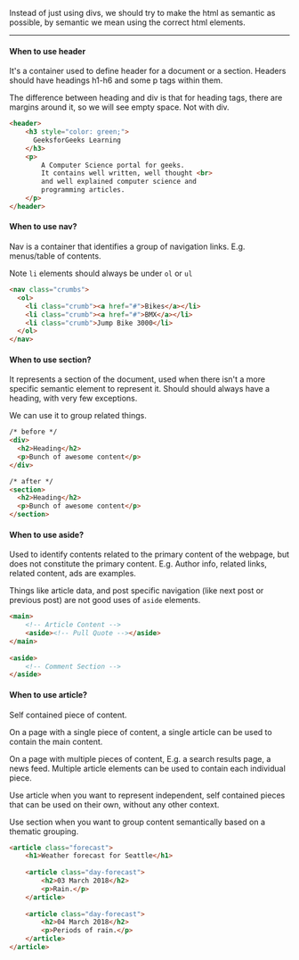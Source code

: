 Instead of just using divs, we should try to make the html as semantic as possible, by semantic we mean using the correct html elements.

---

#### When to use header
It's a container used to define header for a document or a section.
Headers should have headings h1-h6 and some p tags within them.


The difference between heading and div is that for heading tags, there are margins around it, so we will see empty space. Not with div.

```html
<header>
	<h3 style="color: green;">
	  GeeksforGeeks Learning
	</h3>
	<p>
		A Computer Science portal for geeks.
		It contains well written, well thought <br>
		and well explained computer science and
		programming articles.
	</p>
</header>
```


#### When to use nav?
Nav is a container that identifies a group of navigation links.
E.g. menus/table of contents.

Note `li` elements should always be under `ol` or `ul`
```html
<nav class="crumbs">
  <ol>
    <li class="crumb"><a href="#">Bikes</a></li>
    <li class="crumb"><a href="#">BMX</a></li>
    <li class="crumb">Jump Bike 3000</li>
  </ol>
</nav>
```


#### When to use section?
It represents a section of the document, used when there isn't a more specific semantic element to represent it. Should should always have a heading, with very few exceptions.

We can use it to group related things.

```html
/* before */
<div>
  <h2>Heading</h2>
  <p>Bunch of awesome content</p>
</div>

/* after */
<section>
  <h2>Heading</h2>
  <p>Bunch of awesome content</p>
</section>
```


#### When to use aside?
Used to identify contents related to the primary content of the webpage, but does not constitute the primary content. E.g. Author info, related links, related content, ads are examples.

Things like article data, and post specific navigation (like next post or previous post) are not good uses of `aside` elements.

```html
<main>
	<!-- Article Content -->
	<aside><!-- Pull Quote --></aside>
</main>
	
<aside>
	<!-- Comment Section -->
</aside>
```

#### When to use article?
Self contained piece of content.

On a page with a single piece of content, a single article can be used to contain the main content.

On a page with multiple pieces of content, E.g. a search results page, a news feed. Multiple article elements can be used to contain each individual piece.


Use article when you want to represent independent, self contained pieces that can be used on their own, without any other context.

Use section when you want to group content semantically based on a thematic grouping.

```html
<article class="forecast">
	<h1>Weather forecast for Seattle</h1>
	
	<article class="day-forecast">
		<h2>03 March 2018</h2>
		<p>Rain.</p>
	</article>
	
	<article class="day-forecast">
		<h2>04 March 2018</h2>
		<p>Periods of rain.</p>
	</article>
</article>
```




